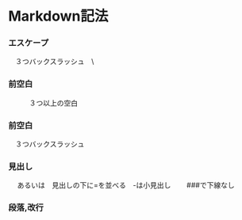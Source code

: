 # Markdown記法
### エスケープ
  　３つバックスラッシュ　\  
### 前空白
　　　３つ以上の空白
### 前空白
  　３つバックスラッシュ 
### 見出し　
　  あるいは　見出しの下に=を並べる　-は小見出し　　 ###で下線なし

### 段落,改行
